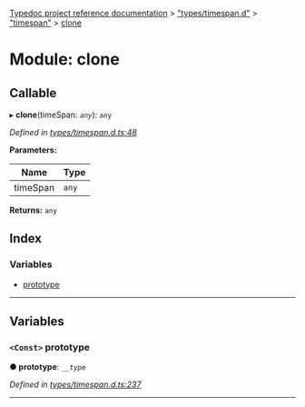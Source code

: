 [Typedoc project reference documentation](../README.md) > ["types/timespan.d"](../modules/_types_timespan_d_.md) > ["timespan"](../modules/_types_timespan_d_._timespan_.md) > [clone](../modules/_types_timespan_d_._timespan_.clone.md)

# Module: clone

## Callable
▸ **clone**(timeSpan: *`any`*): `any`

*Defined in [types/timespan.d.ts:48](https://github.com/DocuWare/REST-Sample-TS/blob/a4697e2/src/types/timespan.d.ts#L48)*

**Parameters:**

| Name | Type |
| ------ | ------ |
| timeSpan | `any` |

**Returns:** `any`

## Index

### Variables

* [prototype](_types_timespan_d_._timespan_.clone.md#prototype)

---

## Variables

<a id="prototype"></a>

### `<Const>` prototype

**● prototype**: *`__type`*

*Defined in [types/timespan.d.ts:237](https://github.com/DocuWare/REST-Sample-TS/blob/a4697e2/src/types/timespan.d.ts#L237)*

___

